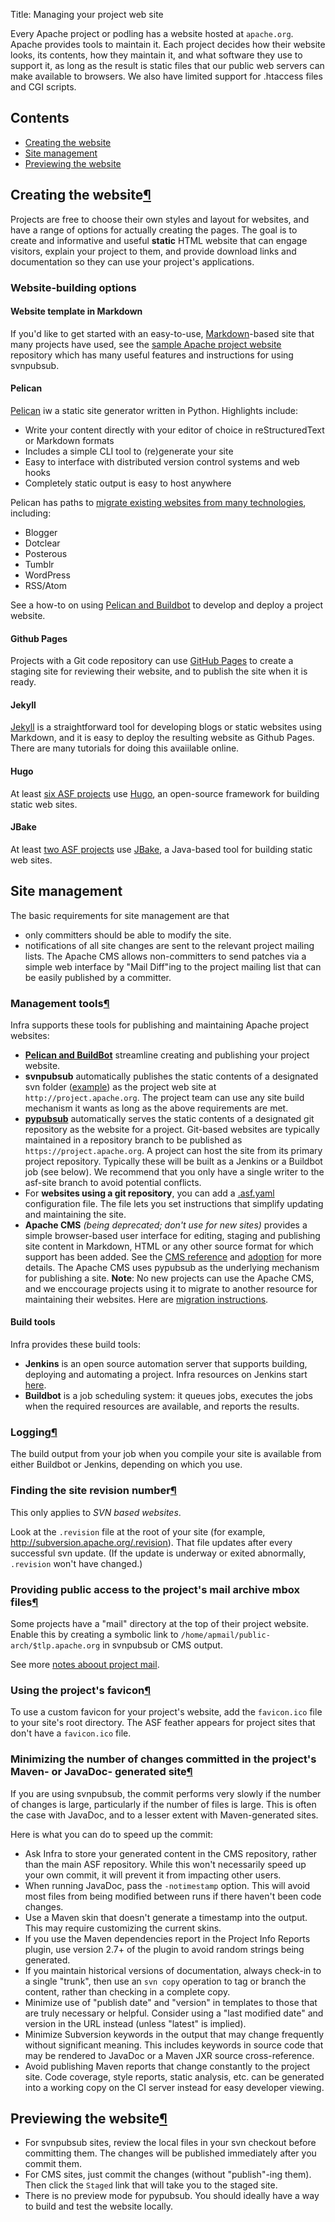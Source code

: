 Title: Managing your project web site

Every Apache project or podling has a website hosted at `apache.org`. Apache provides tools to maintain it. Each project decides how their website looks, its contents, how they maintain it, and what software they use to support it, as long as the result is static files that our public web servers can make available to browsers. We also have limited support for .htaccess files and CGI scripts.


## Contents ##

<ul>
<li><a href="#default">Creating the website</a></li>
<li><a href="#sitemanagement">Site management</a></li>
<li><a href="#preview">Previewing the website</a></li>
</ul>

<h2 id="default">Creating the website<a class="headerlink" href="#default" title="Permanent link">&para;</a></h2>

Projects are free to choose their own styles and layout for websites, and have a range of options for actually creating the pages. The goal is to create and informative and useful **static** HTML website that can engage visitors, explain your project to them, and provide download links and documentation so they can use your project's applications.

### Website-building options ###

#### Website template in Markdown ####

If you'd like to get started with an easy-to-use, <a href="https://github.github.com/gfm/" target="_blank">Markdown</a>-based site that many projects have used, see the <a href="https://github.com/apache/apache-website-template" target="_blank">sample Apache project website</a> repository which has many useful features and instructions for using svnpubsub.

#### Pelican ####

<a href="https://docs.getpelican.com/en/stable/" target="_blank">Pelican</a> iw a static site generator written in Python. Highlights include:

  - Write your content directly with your editor of choice in reStructuredText or Markdown formats
  - Includes a simple CLI tool to (re)generate your site
  - Easy to interface with distributed version control systems and web hooks
  - Completely static output is easy to host anywhere
  
Pelican has paths to <a href="https://docs.getpelican.com/en/stable/importer.html#import" target="_blank">migrate existing websites from many technologies</a>, including:

  - Blogger
  - Dotclear
  - Posterous
  - Tumblr
  - WordPress
  - RSS/Atom
  
See a how-to on using [Pelican and Buildbot](pelican-buildbot.html) to develop and deploy a project website.

#### Github Pages ####

Projects with a Git code repository can use [GitHub Pages](github-pages.html) to create a staging site for reviewing their website, and to publish the site when it is ready.

#### Jekyll ####

<a href="https://jekyllrb.com/" target="_blank">Jekyll</a> is a straightforward tool for developing blogs or static websites using Markdown, and it is easy to deploy the resulting website as Github Pages. There are many tutorials for doing this avaiilable online.

#### Hugo ####

At least <a href="https://github.com/search?q=topic%3Ahugo+org%3Aapache&type=Repositories" target="_blank">six ASF projects</a> use <a href="https://gohugo.io/" target="_blank">Hugo</a>, an open-source framework for building static web sites.
  
#### JBake ####

At least <a href="https://github.com/search?q=topic%3Ajbake+org%3Aapache&type=Repositories" target="_blank">two ASF projects</a> use <a href="https://jbake.org/" target="_blank">JBake</a>, a Java-based tool for building static web sites.

<h2 id="sitemanagement">Site management</a></h2>
  
  The basic requirements for site management are that 

  - only committers should be able to modify the site.
  - notifications of all site changes are sent to the relevant project mailing lists. The Apache CMS allows non-committers to send patches via a simple web interface by "Mail Diff"ing to the project mailing list that can be easily published by a committer.

<h3 id="tools">Management tools<a class="headerlink" href="#tools" title="Permanent link">&para;</a></h3>

Infra supports these tools for publishing and maintaining Apache project websites:

  - **[Pelican and BuildBot](pelican-buildbot.html)** streamline creating and publishing your project website.
  - **svnpubsub** automatically publishes the static contents of a designated svn folder (<a href="https://svn.apache.org/repos/asf/ant/site/ant/production/" target="_blank">example</a>) as the project web site at `http://project.apache.org`. The project team can use any site build mechanism it wants as long as the above requirements are met.
  - [**pypubsub**](pypubsub.html) automatically serves the static contents of a designated git repository as the website for a project. Git-based websites are typically maintained in a repository branch to be published as `https://project.apache.org`. A project can host the site from its primary project repository. Typically these will be built as a Jenkins or a Buildbot job (see below). We recommend that you only have a single writer to the asf-site branch to avoid potential conflicts.
  - For **websites using a git repository**, you can add a <a href="https://cwiki.apache.org/confluence/display/INFRA/.asf.yaml+features+for+git+repositories" target="_blank">.asf.yaml</a> configuration file. The file lets you set instructions that simplify updating and maintaining the site.
  - **Apache CMS** _(being deprecated; don't use for new sites)_ provides a simple browser-based user interface for editing, staging and publishing site content in Markdown, HTML or any other source format for which support has been added. See the <a href="cmsref">CMS reference</a> and <a href="cmsadoption">adoption</a> for more details. The Apache CMS uses pypubsub as the underlying mechanism for publishing a site. **Note**: No new projects can use the Apache CMS, and we enccourage projects using it to migrate to another resource for maintaining their websites. Here are <a href="https://cwiki.apache.org/confluence/display/INFRA/Migrate+your+project+website+from+the+Apache+CMS" target="_blank">migration instructions</a>.
  
#### Build tools ####

Infra provides these build tools:

  - **Jenkins** is an open source automation server that supports building, deploying and automating a project. Infra resources on Jenkins start <a href="https://cwiki.apache.org/confluence/display/INFRA/Jenkins" target="_blank">here</a>. 
  - **Buildbot** is a job scheduling system: it queues jobs, executes the jobs when the required resources are available, and reports the results. 
  
<h3 id="logging">Logging<a class="headerlink" href="#logging" title="Permanent link">&para;</a></h3>

The build output from your job when you compile your site is available from either Buildbot or Jenkins, depending on which you use.

<h3 id="svnpubsub-revision">Finding the site revision number<a class="headerlink" href="#svnpubsub-revision" title="Permanent link">&para;</a></h3>

This only applies to _SVN based websites_.

Look at the `.revision` file at the root of your site (for example, <a href="http://subversion.apache.org/.revision" target="_blank">http://subversion.apache.org/.revision</a>). That file updates after every successful svn update. (If the update is underway or exited abnormally, `.revision` won't have changed.)

<h3 id="mail">Providing public access to the project's mail archive mbox files<a class="headerlink" href="#mail" title="Permanent link">&para;</a></h3>

Some projects have a "mail" directory at the top of their project website. Enable this by creating a symbolic link  to `/home/apmail/public-arch/$tlp.apache.org` in svnpubsub or CMS output.

See more <a href="https://apache.org/dev/#mail" target="_blank">notes aboout project mail</a>.

<h3 id="feather">Using the project's favicon<a class="headerlink" href="#feather" title="Permanent link">&para;</a></h2>

To use a custom favicon for your project's website, add the `favicon.ico` file to your site's root directory. The ASF feather appears for project sites that don't have a `favicon.ico` file.

<h3 id="generated">Minimizing the number of changes committed in the project's Maven- or JavaDoc- generated site<a class="headerlink" href="#generated" title="Permanent link">&para;</a></h3>

If you are using svnpubsub, the commit performs very slowly if the number of changes is large, particularly if the number of files is large. This is often the case with JavaDoc, and to a lesser extent with Maven-generated sites. 

Here is what you can do to speed up the commit:

  - Ask Infra to store your generated content in the CMS repository, rather than the main ASF repository. While this won't necessarily speed up your own commit, it will prevent it from impacting other users.
  - When running JavaDoc, pass the `-notimestamp` option. This will avoid most files from being modified between runs if there haven't been code changes.
  - Use a Maven skin that doesn't generate a timestamp into the output. This may require customizing the current skins.
  - If you use the Maven dependencies report in the Project Info Reports plugin, use version 2.7+ of the plugin to avoid random strings being generated.
  - If you maintain historical versions of documentation, always check-in to a single "trunk", then use an `svn copy` operation to tag or branch the content, rather than checking in a complete copy.
  - Minimize use of "publish date" and "version" in templates to those that are truly necessary or helpful. Consider using a "last modified date" and version in the URL instead (unless "latest" is implied).
  - Minimize Subversion keywords in the output that may change frequently without significant meaning. This includes keywords in source code that may be rendered to JavaDoc or a Maven JXR source cross-reference.
  - Avoid publishing Maven reports that change constantly to the project site. Code coverage, style reports, static analysis, etc. can be generated into a working copy on the CI server instead for easy developer viewing.

<h2 id="preview">Previewing the website<a class="headerlink" href="#preview" title="Permanent link">&para;</a></h2>

  - For svnpubsub sites, review the local files in your svn checkout before committing them. The changes will be published immediately after you commit them.
  - For CMS sites, just commit the changes (without "publish"-ing them). Then click the `Staged` link that will take you to the staged site.
  - There is no preview mode for pypubsub. You should ideally have a way to build and test the website locally.
